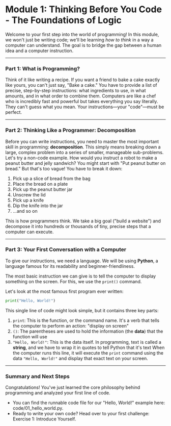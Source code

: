 # Module 1: Thinking Before You Code - The Foundations of Logic

Welcome to your first step into the world of programming! In this module, we won't just be writing code; we'll be learning *how to think* in a way a computer can understand. The goal is to bridge the gap between a human idea and a computer instruction.

---
### Part 1: What is Programming?
Think of it like writing a recipe. If you want a friend to bake a cake exactly like yours, you can't just say, "Bake a cake." You have to provide a list of precise, step-by-step instructions: what ingredients to use, in what amounts, and in what order to combine them.
Computers are like a chef who is incredibly fast and powerful but takes everything you say literally. They can't guess what you mean. Your instructions—your "code"—must be perfect.

---

### Part 2: Thinking Like a Programmer: Decomposition
Before you can write instructions, you need to master the most important skill in programming: **decomposition**. This simply means breaking down a large, complex problem into a series of smaller, manageable sub-problems.
Let's try a non-code example. How would you instruct a robot to make a peanut butter and jelly sandwich?
You might start with "Put peanut butter on bread." But that's too vague! You have to break it down:
1. Pick up a slice of bread from the bag
2. Place the bread on a plate
3. Pick up the peanut butter jar
4. Unscrew the lid
5. Pick up a knife
6. Dip the knife into the jar
7. ...and so on

This is how programmers think. We take a big goal ("build a website") and decompose it into hundreds or thousands of tiny, precise steps that a computer can execute.

---

### Part 3: Your First Conversation with a Computer

To give our instructions, we need a language. We will be using **Python**, a language famous for its readability and beginner-friendliness.

The most basic instruction we can give is to tell the computer to display something on the screen. For this, we use the `print()` command.

Let's look at the most famous first program ever written:

```python
print("Hello, World!")
```

This single line of code might look simple, but it contains three key parts:
1. ```print```: This is the function, or the command name. It's a verb that tells the computer to perform an action: "display on screen"
2. ```()```: The parentheses are used to hold the information (the **data**) that the function will use
3. ```"Hello, World!"```: This is the data itself. In programming, text is called a **string**, and we have to wrap it in quotes to tell Python that it's text
When the computer runs this line, it will execute the ```print``` command using the data ```"Hello, World!"``` and display that exact text on your screen.

---

### Summary and Next Steps

Congratulations! You've just learned the core philosophy behind programming and analyzed your first line of code.
- You can find the runnable code file for our "Hello, World!" example here: code/01_hello_world.py.
- Ready to write your own code? Head over to your first challenge: Exercise 1: Introduce Yourself.
